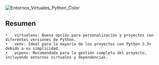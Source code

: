 
![Entornos_Virtuales_Python_Color](https://github.com/user-attachments/assets/2bc2da00-7cb6-4aa5-a045-c129f2b5cb2f)


## Resumen

	•	virtualenv: Buena opción para personalización y proyectos con diferentes versiones de Python.
	•	venv: Ideal para la mayoría de los proyectos con Python 3.3+ debido a su simplicidad.
	•	pipenv: Recomendada para la gestión completa del proyecto, incluyendo entornos virtuales y dependencias.
